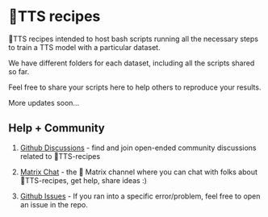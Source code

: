 # 🐸TTS recipes 
🐸TTS recipes intended to host bash scripts running all the necessary steps to train a TTS model with a particular dataset. 

We have different folders for each dataset, including all the scripts shared so far. 

Feel free to share your scripts here to help others to reproduce your results.

More updates soon...

Help + Community
----------------

1. [Github Discussions](https://github.com/coqui-ai/tts-recipes/discussions/) - find and join open-ended community discussions related to 🐸TTS-recipes

2. [Matrix Chat](https://matrix.to/#/#coqui-ai_TTS:gitter.im) - the 🐸 Matrix channel where you can chat with folks about 🐸TTS-recipes, get help, share ideas :)

3. [Github Issues](https://github.com/coqui-ai/tts-recipes/issues) - If you ran into a specific error/problem, feel free to open an issue in the repo.

